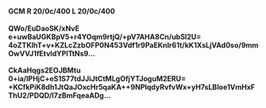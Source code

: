 #### GCM R 20/0c/400 L 20/0c/400
**QWo/EuDaoSK/xNvE**<br/>**e+uwBaUGKBpV5+r4YOqm9rtjQ/+pV7AHA8Cn/ubSl2U=**<br/>**4oZTKlhT+v+KZLcZzbOFP0N453Vdf1r9PaEKnIr61t/kK1XsLjVAd0so/9mmOwVVJ1fEtvldYPITtNs9...**<br/><br/>
**CkAaHqgs2EOJBMtu**<br/>**0+ia/lPHjC+eS1S77tdJJiJtCtMLgOfjYTJoguM2ERU=**<br/>**+KCfkPiK8dh1JtQaJOxcHr5qaKA++9NPlqdyRvfvWx+yH7sLBIoe1VmHxFThU2/PDQD/I7zBmFqeaADg...**